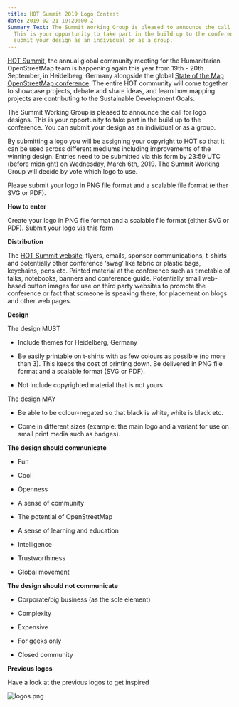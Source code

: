 ```yaml
---
title: HOT Summit 2019 Logo Contest
date: 2019-02-21 19:29:00 Z
Summary Text: The Summit Working Group is pleased to announce the call for logo designs.
  This is your opportunity to take part in the build up to the conference. You can
  submit your design as an individual or as a group.
---
```


[HOT Summit](https://summit.hotosm.org/), the annual global community meeting for the Humanitarian OpenStreetMap team is happening again this year from 19th - 20th September, in Heidelberg, Germany alongside the global [State of the Map OpenStreetMap conference](https://2019.stateofthemap.org/). The entire HOT community will come together to showcase projects, debate and share ideas, and learn how mapping projects are contributing to the Sustainable Development Goals.

The Summit Working Group is pleased to announce the call for logo designs. This is your opportunity to take part in the build up to the conference. You can submit your design as an individual or as a group.

By submitting a logo you will be assigning your copyright to HOT so that it can be used across different mediums including improvements of the winning design. Entries need to be submitted via this form by 23:59 UTC (before midnight) on Wednesday, March 6th, 2019. The Summit Working Group will decide by vote which logo to use.

Please submit your logo in PNG file format and a scalable file format (either SVG or PDF).

**How to enter**

Create your logo in PNG file format and a scalable file format (either SVG or PDF).
Submit your logo via this [form](https://goo.gl/forms/lNk9YzmNcLTwAOe02)

**Distribution**

The [HOT Summit website](http://summit2019.hotosm.org/), flyers, emails, sponsor communications, t-shirts and potentially other conference ‘swag’ like fabric or plastic bags, keychains, pens etc. Printed material at the conference such as timetable of talks, notebooks, banners and conference guide. Potentially small web-based button images for use on third party websites to promote the conference or fact that someone is speaking there, for placement on blogs and other web pages.

**Design**

The design MUST

* Include themes for Heidelberg, Germany

* Be easily printable on t-shirts with as few colours as possible (no more than 3). This keeps the cost of printing down.
  Be delivered in PNG file format and a scalable format (SVG or PDF).

* Not include copyrighted material that is not yours

The design MAY

* Be able to be colour-negated so that black is white, white is black etc.

* Come in different sizes (example: the main logo and a variant for use on small print media such as badges).

**The design should communicate**

* Fun

* Cool

* Openness

* A sense of community

* The potential of OpenStreetMap

* A sense of learning and education

* Intelligence

* Trustworthiness

* Global movement

**The design should not communicate**

* Corporate/big business (as the sole element)

* Complexity

* Expensive

* For geeks only

* Closed community

**Previous logos**

Have a look at the previous logos to get inspired

![logos.png](/uploads/logos.png)
